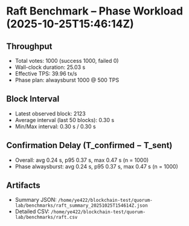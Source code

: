 # Raft Benchmark – Phase Workload (2025-10-25T15:46:14Z)

## Throughput
- Total votes: 1000 (success 1000, failed 0)
- Wall-clock duration: 25.03 s
- Effective TPS: 39.96 tx/s
- Phase plan: alwaysburst 1000 @ 500 TPS

## Block Interval
- Latest observed block: 2123
- Average interval (last 50 blocks): 0.30 s
- Min/Max interval: 0.30 s / 0.30 s

## Confirmation Delay (T_confirmed − T_sent)
- Overall: avg 0.24 s, p95 0.37 s, max 0.47 s (n = 1000)
- Phase alwaysburst: avg 0.24 s, p95 0.37 s, max 0.47 s (n = 1000)

## Artifacts
- Summary JSON: `/home/ye422/blockchain-test/quorum-lab/benchmarks/raft_summary_20251025T154614Z.json`
- Detailed CSV: `/home/ye422/blockchain-test/quorum-lab/benchmarks/raft.csv`

